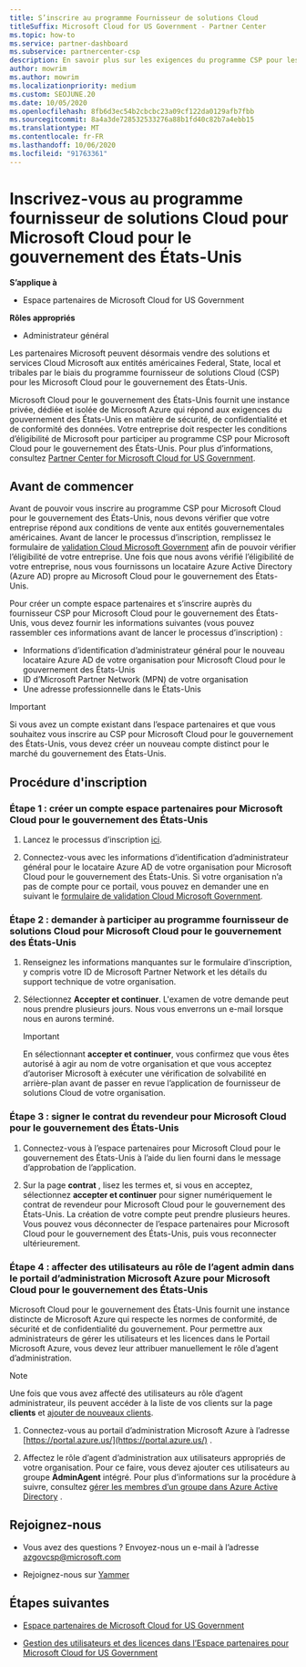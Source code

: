 ```yaml
---
title: S’inscrire au programme Fournisseur de solutions Cloud
titleSuffix: Microsoft Cloud for US Government - Partner Center
ms.topic: how-to
ms.service: partner-dashboard
ms.subservice: partnercenter-csp
description: En savoir plus sur les exigences du programme CSP pour les partenaires qui souhaitent s’inscrire au programme fournisseur de solutions Cloud pour Microsoft Cloud pour le gouvernement des États-Unis.
author: mowrim
ms.author: mowrim
ms.localizationpriority: medium
ms.custom: SEOJUNE.20
ms.date: 10/05/2020
ms.openlocfilehash: 8fb6d3ec54b2cbcbc23a09cf122da0129afb7fbb
ms.sourcegitcommit: 8a4a3de728532533276a88b1fd40c82b7a4ebb15
ms.translationtype: MT
ms.contentlocale: fr-FR
ms.lasthandoff: 10/06/2020
ms.locfileid: "91763361"
---
```

# <a name="enroll-in-the-cloud-solution-provider-program-for-microsoft-cloud-for-us-government"></a>Inscrivez-vous au programme fournisseur de solutions Cloud pour Microsoft Cloud pour le gouvernement des États-Unis

**S’applique à**

- Espace partenaires de Microsoft Cloud for US Government

**Rôles appropriés**

- Administrateur général

Les partenaires Microsoft peuvent désormais vendre des solutions et services Cloud Microsoft aux entités américaines Federal, State, local et tribales par le biais du programme fournisseur de solutions Cloud (CSP) pour les Microsoft Cloud pour le gouvernement des États-Unis.

Microsoft Cloud pour le gouvernement des États-Unis fournit une instance privée, dédiée et isolée de Microsoft Azure qui répond aux exigences du gouvernement des États-Unis en matière de sécurité, de confidentialité et de conformité des données. Votre entreprise doit respecter les conditions d’éligibilité de Microsoft pour participer au programme CSP pour Microsoft Cloud pour le gouvernement des États-Unis. Pour plus d’informations, consultez [Partner Center for Microsoft Cloud for US Government](partner-center-for-microsoft-us-govt-cloud.md).

## <a name="before-you-begin"></a>Avant de commencer

Avant de pouvoir vous inscrire au programme CSP pour Microsoft Cloud pour le gouvernement des États-Unis, nous devons vérifier que votre entreprise répond aux conditions de vente aux entités gouvernementales américaines. Avant de lancer le processus d’inscription, remplissez le formulaire de [validation Cloud Microsoft Government](https://azuregov.microsoft.com/csp) afin de pouvoir vérifier l’éligibilité de votre entreprise. Une fois que nous avons vérifié l’éligibilité de votre entreprise, nous vous fournissons un locataire Azure Active Directory (Azure AD) propre au Microsoft Cloud pour le gouvernement des États-Unis.  

Pour créer un compte espace partenaires et s’inscrire auprès du fournisseur CSP pour Microsoft Cloud pour le gouvernement des États-Unis, vous devez fournir les informations suivantes (vous pouvez rassembler ces informations avant de lancer le processus d’inscription) :

- Informations d’identification d’administrateur général pour le nouveau locataire Azure AD de votre organisation pour Microsoft Cloud pour le gouvernement des États-Unis
- ID d’Microsoft Partner Network (MPN) de votre organisation
- Une adresse professionnelle dans le États-Unis

> [!IMPORTANT]  
> Si vous avez un compte existant dans l’espace partenaires et que vous souhaitez vous inscrire au CSP pour Microsoft Cloud pour le gouvernement des États-Unis, vous devez créer un nouveau compte distinct pour le marché du gouvernement des États-Unis.

## <a name="how-to-enroll"></a>Procédure d'inscription

### <a name="step-1---create-a-partner-center-account-for-microsoft-cloud-for-us-government"></a>Étape 1 : créer un compte espace partenaires pour Microsoft Cloud pour le gouvernement des États-Unis

1. Lancez le processus d’inscription [ici](https://partnercenter.microsoft.com/register/resellerusgjoinnow).

2. Connectez-vous avec les informations d’identification d’administrateur général pour le locataire Azure AD de votre organisation pour Microsoft Cloud pour le gouvernement des États-Unis. Si votre organisation n’a pas de compte pour ce portail, vous pouvez en demander une en suivant le [formulaire de validation Cloud Microsoft Government](https://azuregov.microsoft.com/csp).

### <a name="step-2---apply-to-participate-in-the-cloud-solution-provider-program-for-microsoft-cloud-for-us-government"></a>Étape 2 : demander à participer au programme fournisseur de solutions Cloud pour Microsoft Cloud pour le gouvernement des États-Unis

1. Renseignez les informations manquantes sur le formulaire d’inscription, y compris votre ID de Microsoft Partner Network et les détails du support technique de votre organisation.

2. Sélectionnez **Accepter et continuer**. L'examen de votre demande peut nous prendre plusieurs jours. Nous vous enverrons un e-mail lorsque nous en aurons terminé.

   > [!IMPORTANT]
   > En sélectionnant **accepter et continuer**, vous confirmez que vous êtes autorisé à agir au nom de votre organisation et que vous acceptez d’autoriser Microsoft à exécuter une vérification de solvabilité en arrière-plan avant de passer en revue l’application de fournisseur de solutions Cloud de votre organisation.

### <a name="step-3---sign-the-reseller-agreement-for-microsoft-cloud-for-us-government"></a>Étape 3 : signer le contrat du revendeur pour Microsoft Cloud pour le gouvernement des États-Unis

1. Connectez-vous à l’espace partenaires pour Microsoft Cloud pour le gouvernement des États-Unis à l’aide du lien fourni dans le message d’approbation de l’application.

2. Sur la page **contrat** , lisez les termes et, si vous en acceptez, sélectionnez **accepter et continuer** pour signer numériquement le contrat de revendeur pour Microsoft Cloud pour le gouvernement des États-Unis. La création de votre compte peut prendre plusieurs heures. Vous pouvez vous déconnecter de l’espace partenaires pour Microsoft Cloud pour le gouvernement des États-Unis, puis vous reconnecter ultérieurement.

### <a name="step-4---assign-users-to-the-admin-agent-role-in-the-microsoft-azure-admin-portal-for-microsoft-cloud-for-us-government"></a>Étape 4 : affecter des utilisateurs au rôle de l’agent admin dans le portail d’administration Microsoft Azure pour Microsoft Cloud pour le gouvernement des États-Unis

Microsoft Cloud pour le gouvernement des États-Unis fournit une instance distincte de Microsoft Azure qui respecte les normes de conformité, de sécurité et de confidentialité du gouvernement. Pour permettre aux administrateurs de gérer les utilisateurs et les licences dans le Portail Microsoft Azure, vous devez leur attribuer manuellement le rôle d’agent d’administration.

> [!NOTE]
> Une fois que vous avez affecté des utilisateurs au rôle d’agent administrateur, ils peuvent accéder à la liste de vos clients sur la page **clients** et [ajouter de nouveaux clients](add-a-new-customer.md).

1. Connectez-vous au portail d’administration Microsoft Azure à l’adresse [https://portal.azure.us/](https://portal.azure.us/) .

2. Affectez le rôle d’agent d’administration aux utilisateurs appropriés de votre organisation. Pour ce faire, vous devez ajouter ces utilisateurs au groupe **AdminAgent** intégré. Pour plus d’informations sur la procédure à suivre, consultez [gérer les membres d’un groupe dans Azure Active Directory](/azure/active-directory/active-directory-groups-members-azure-portal) .

## <a name="connect-with-us"></a>Rejoignez-nous

- Vous avez des questions ? Envoyez-nous un e-mail à l’adresse azgovcsp@microsoft.com

- Rejoignez-nous sur [Yammer](https://www.yammer.com/cloudpartnercommunity/#/threads/inGroup?type=in_group&feedId=11509777)

## <a name="next-steps"></a>Étapes suivantes

- [Espace partenaires de Microsoft Cloud for US Government](partner-center-for-microsoft-us-govt-cloud.md)

- [Gestion des utilisateurs et des licences dans l’Espace partenaires pour Microsoft Cloud for US Government](user-management-in-partner-center-for-microsoft-us-govt-cloud.md)
